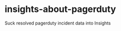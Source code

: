 insights-about-pagerduty
========================

Suck resolved pagerduty incident data into Insights
